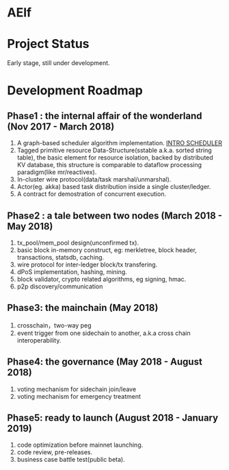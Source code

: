 # AElf

# Project Status

Early stage, still under development.

# Development Roadmap

## Phase1 : the internal affair of the wonderland (Nov 2017 - March 2018)

1. A graph-based scheduler algorithm implementation. [INTRO SCHEDULER](docs/SCHEDULER.md)
2. Tagged primitive resource Data-Structure(sstable a.k.a. sorted string table), the basic element for resource isolation, backed by distributed KV database, this structure is comparable to dataflow processing paradigm(like mr/reactivex).
3. In-cluster wire protocol(data/task marshal/unmarshal).
4. Actor(eg. akka) based task distribution inside a single cluster/ledger.
5. A contract for demostration of concurrent execution.

## Phase2 : a tale between two nodes (March 2018 - May 2018)

1. tx_pool/mem_pool design(unconfirmed tx).
2. basic block in-memory construct, eg: merkletree, block header, transactions, statsdb, caching.
3. wire protocol for inter-ledger block/tx transfering.
4. dPoS implementation, hashing, mining.
5. block validator, crypto related algorithms, eg signing, hmac.
6. p2p discovery/communication

## Phase3: the mainchain (May 2018)

1. crosschain，two-way peg
2. event trigger from one sidechain to another, a.k.a cross chain interoperability.

## Phase4: the governance (May 2018 - August 2018)

1. voting mechanism for sidechain join/leave
2. voting mechanism for emergency treatment 


## Phase5: ready to launch (August 2018 - January 2019)

1. code optimization before mainnet launching.
2. code review, pre-releases. 
3. business case battle test(public beta).





